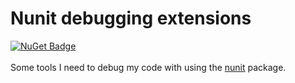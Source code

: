 # Nunit debugging extensions

[![NuGet Badge](https://img.shields.io/nuget/v/YourPackageName.svg)](https://www.nuget.org/packages/Barakadax_Nunit_debugging_extensions)<br><br>
Some tools I need to debug my code with using the <a href="https://github.com/nunit/nunit" target="_blank">nunit</a> package.
